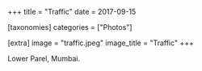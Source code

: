 +++
title = "Traffic"
date = 2017-09-15

[taxonomies]
categories = ["Photos"]

[extra]
image = "traffic.jpeg"
image_title = "Traffic"
+++

Lower Parel, Mumbai.
